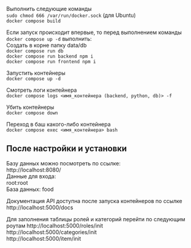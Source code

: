 Выполнить следующие команды  
`sudo chmod 666 /var/run/docker.sock` (для Ubuntu)  
`docker compose build`  
  
Если запуск происходит впервые, то перед выполнением команды `docker compose up -d` выполнить:  
Создать в корне папку data/db  
`docker compose run db`    
`docker compose run backend npm i`  
`docker compose run frontend npm i`

Запустить контейнеры  
`docker compose up -d`  
  
Смотреть логи контейнера  
`docker compose logs <имя_контейнера (backend, python, db)> -f`  
  
Убить контейнеры  
`docker compose down`  
  
Переход в баш какого-либо контейнера  
`docker compose exec <имя_контейнера> bash`  
  
## После настройки и установки  
Базу данных можно посмотреть по ссылке:  
http://localhost:8080/  
Данные для входа:  
root:root  
База данных: food  
  
Документация API доступна после запуска контейнеров по ссылке  
http://localhost:5000/docs

Для заполнения таблицы ролей и категорий перейти по следующим роутам
http://localhost:5000/roles/init  
http://localhost:5000/categories/init  
http://localhost:5000/item/init  